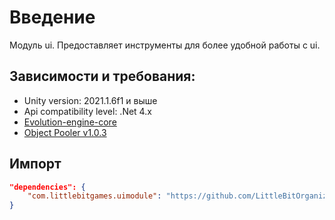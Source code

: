# Введение

Модуль ui. Предоставляет инструменты для более удобной работы с ui.

## Зависимости и требования:
* Unity version: 2021.1.6f1 и выше
* Api compatibility level: .Net 4.x
* [Evolution-engine-core](https://bitbucket.org/little-bit-games/evolution-engine-core/src/master/)
* [Object Pooler v1.0.3](https://github.com/QFSW/MasterObjectPooler2.git)

## Импорт
```JSON
"dependencies": {
    "com.littlebitgames.uimodule": "https://github.com/LittleBitOrganization/evolution-engine-ui.git",
}
```

